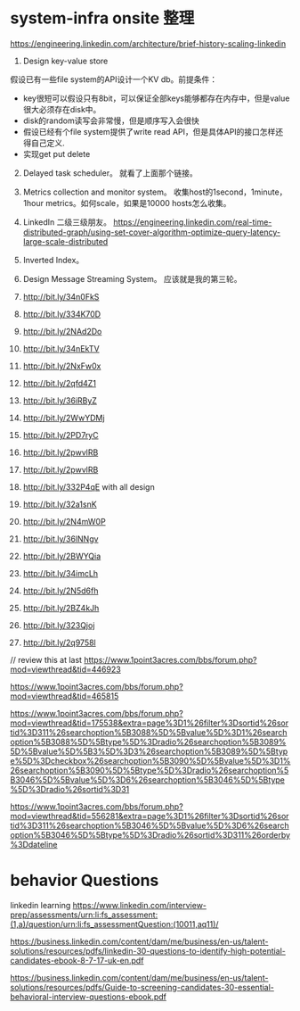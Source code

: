 # system-infra onsite 整理
https://engineering.linkedin.com/architecture/brief-history-scaling-linkedin

1. Design key-value store

假设已有一些file system的API设计一个KV db。前提条件：

- key很短可以假设只有8bit，可以保证全部keys能够都存在内存中，但是value很大必须存在disk中。
- disk的random读写会非常慢，但是顺序写入会很快
- 假设已经有个file system提供了write read API，但是具体API的接口怎样还得自己定义.
- 实现get put delete

2. Delayed task scheduler。
就看了上面那个链接。

3. Metrics collection and monitor system。
收集host的1second，1minute，1hour metrics。如何scale，如果是10000 hosts怎么收集。

4. LinkedIn 二级三级朋友。
https://engineering.linkedin.com/real-time-distributed-graph/using-set-cover-algorithm-optimize-query-latency-large-scale-distributed

5. Inverted Index。

6. Design Message Streaming System。
应该就是我的第三轮。


1. http://bit.ly/34n0FkS
2. http://bit.ly/334K70D
3. http://bit.ly/2NAd2Do
4. http://bit.ly/34nEkTV
5. http://bit.ly/2NxFw0x
6. http://bit.ly/2qfd4Z1
7. http://bit.ly/36iRByZ
8. http://bit.ly/2WwYDMj
9. http://bit.ly/2PD7ryC
10. http://bit.ly/2pwvlRB
11. http://bit.ly/2pwvlRB
12. http://bit.ly/332P4qE with all design
13. http://bit.ly/32a1snK
14. http://bit.ly/2N4mW0P
15. http://bit.ly/36lNNgv
16. http://bit.ly/2BWYQia
17. http://bit.ly/34imcLh
18. http://bit.ly/2N5d6fh
19. http://bit.ly/2BZ4kJh
20. http://bit.ly/323Qjoj
21. http://bit.ly/2q9758l

// review this at last
https://www.1point3acres.com/bbs/forum.php?mod=viewthread&tid=446923

https://www.1point3acres.com/bbs/forum.php?mod=viewthread&tid=465815

https://www.1point3acres.com/bbs/forum.php?mod=viewthread&tid=175538&extra=page%3D1%26filter%3Dsortid%26sortid%3D311%26searchoption%5B3088%5D%5Bvalue%5D%3D1%26searchoption%5B3088%5D%5Btype%5D%3Dradio%26searchoption%5B3089%5D%5Bvalue%5D%5B3%5D%3D3%26searchoption%5B3089%5D%5Btype%5D%3Dcheckbox%26searchoption%5B3090%5D%5Bvalue%5D%3D1%26searchoption%5B3090%5D%5Btype%5D%3Dradio%26searchoption%5B3046%5D%5Bvalue%5D%3D6%26searchoption%5B3046%5D%5Btype%5D%3Dradio%26sortid%3D31

https://www.1point3acres.com/bbs/forum.php?mod=viewthread&tid=556281&extra=page%3D1%26filter%3Dsortid%26sortid%3D311%26searchoption%5B3046%5D%5Bvalue%5D%3D6%26searchoption%5B3046%5D%5Btype%5D%3Dradio%26sortid%3D311%26orderby%3Ddateline

# behavior Questions
linkedin learning
https://www.linkedin.com/interview-prep/assessments/urn:li:fs_assessment:(1,a)/question/urn:li:fs_assessmentQuestion:(10011,aq11)/

https://business.linkedin.com/content/dam/me/business/en-us/talent-solutions/resources/pdfs/linkedin-30-questions-to-identify-high-potential-candidates-ebook-8-7-17-uk-en.pdf

https://business.linkedin.com/content/dam/me/business/en-us/talent-solutions/resources/pdfs/Guide-to-screening-candidates-30-essential-behavioral-interview-questions-ebook.pdf
